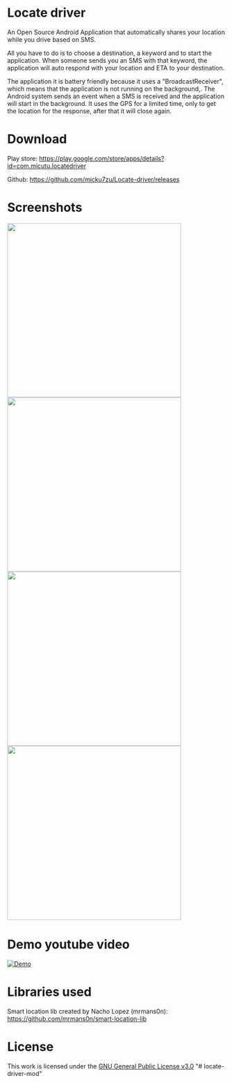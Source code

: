 # Locate driver
An Open Source Android Application that automatically shares your location while you drive based on SMS. 

All you have to do is to choose a destination, a keyword and to start the application. When someone sends you an SMS with that keyword, the application will auto respond with your location and ETA to your destination.

The application it is battery friendly because it uses a "BroadcastReceiver", which means that the application is not running on the background,. The Android system sends an event when a SMS is received and the application will start in the background. It uses the GPS for a limited time, only to get the location for the response, after that it will close again.

# Download
Play store: https://play.google.com/store/apps/details?id=com.micutu.locatedriver

Github: https://github.com/micku7zu/Locate-driver/releases

# Screenshots
<img src="http://i.imgur.com/PoqOmM2.png" width="400">
<img src="http://i.imgur.com/c7R7tZN.png" width="400">
<img src="http://i.imgur.com/pNenn0U.png" width="400">
<img src="http://i.imgur.com/dRtUsJb.png" width="400">

# Demo youtube video
[![Demo](http://img.youtube.com/vi/liXTWxGoO9E/0.jpg)](http://www.youtube.com/watch?v=liXTWxGoO9E)

# Libraries used
Smart location lib created by Nacho Lopez (mrmans0n): https://github.com/mrmans0n/smart-location-lib

# License
This work is licensed under the [GNU General Public License v3.0](https://www.gnu.org/licenses/gpl-3.0.en.html)
"# locate-driver-mod" 
